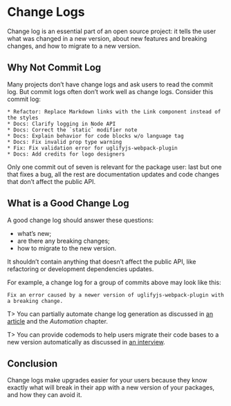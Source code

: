 # Change Logs

Change log is an essential part of an open source project: it tells the user what was changed in a new version, about new features and breaking changes, and how to migrate to a new version.

## Why Not Commit Log

Many projects don’t have change logs and ask users to read the commit log. But commit logs often don’t work well as change logs. Consider this commit log:

```
* Refactor: Replace Markdown links with the Link component instead of the styles
* Docs: Clarify logging in Node API
* Docs: Correct the `static` modifier note
* Docs: Explain behavior for code blocks w/o language tag
* Docs: Fix invalid prop type warning
* Fix: Fix validation error for uglifyjs-webpack-plugin
* Docs: Add credits for logo designers
```

Only one commit out of seven is relevant for the package user: last but one that fixes a bug, all the rest are documentation updates and code changes that don’t affect the public API.

## What is a Good Change Log

A good change log should answer these questions:

* what’s new;
* are there any breaking changes;
* how to migrate to the new version.

It shouldn’t contain anything that doesn’t affect the public API, like refactoring or development dependencies updates.

For example, a change log for a group of commits above may look like this:

```
Fix an error caused by a newer version of uglifyjs-webpack-plugin with a breaking change.
```

T> You can partially automate change log generation as discussed in [an article](http://blog.sapegin.me/all/semantic-release) and the *Automation* chapter.

T> You can provide codemods to help users migrate their code bases to a new version automatically as discussed in [an interview](https://survivejs.com/blog/codemod-interview/).

## Conclusion

Change logs make upgrades easier for your users because they know exactly what will break in their app with a new version of your packages, and how they can avoid it.
